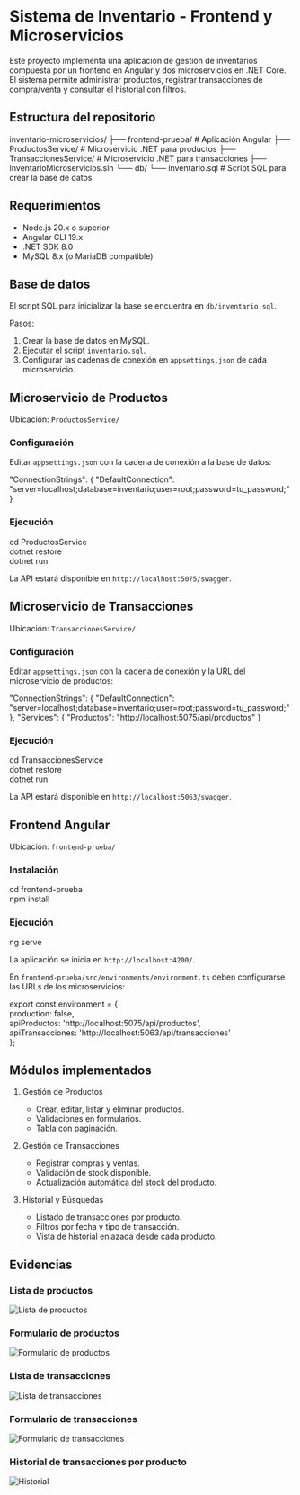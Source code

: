 # Sistema de Inventario - Frontend y Microservicios

Este proyecto implementa una aplicación de gestión de inventarios compuesta por un frontend en Angular y dos microservicios en .NET Core.  
El sistema permite administrar productos, registrar transacciones de compra/venta y consultar el historial con filtros.

## Estructura del repositorio

inventario-microservicios/
├── frontend-prueba/            # Aplicación Angular
├── ProductosService/           # Microservicio .NET para productos
├── TransaccionesService/       # Microservicio .NET para transacciones
├── InventarioMicroservicios.sln
└── db/
    └── inventario.sql          # Script SQL para crear la base de datos

## Requerimientos

- Node.js 20.x o superior  
- Angular CLI 19.x  
- .NET SDK 8.0  
- MySQL 8.x (o MariaDB compatible)  

## Base de datos

El script SQL para inicializar la base se encuentra en `db/inventario.sql`.

Pasos:
1. Crear la base de datos en MySQL.
2. Ejecutar el script `inventario.sql`.
3. Configurar las cadenas de conexión en `appsettings.json` de cada microservicio.

## Microservicio de Productos

Ubicación: `ProductosService/`

### Configuración

Editar `appsettings.json` con la cadena de conexión a la base de datos:

"ConnectionStrings": {
  "DefaultConnection": "server=localhost;database=inventario;user=root;password=tu_password;"
}

### Ejecución

cd ProductosService  
dotnet restore  
dotnet run  

La API estará disponible en `http://localhost:5075/swagger`.

## Microservicio de Transacciones

Ubicación: `TransaccionesService/`

### Configuración

Editar `appsettings.json` con la cadena de conexión y la URL del microservicio de productos:

"ConnectionStrings": {
  "DefaultConnection": "server=localhost;database=inventario;user=root;password=tu_password;"
},
"Services": {
  "Productos": "http://localhost:5075/api/productos"
}

### Ejecución

cd TransaccionesService  
dotnet restore  
dotnet run  

La API estará disponible en `http://localhost:5063/swagger`.

## Frontend Angular

Ubicación: `frontend-prueba/`

### Instalación

cd frontend-prueba  
npm install  

### Ejecución

ng serve  

La aplicación se inicia en `http://localhost:4200/`.

En `frontend-prueba/src/environments/environment.ts` deben configurarse las URLs de los microservicios:

export const environment = {  
  production: false,  
  apiProductos: 'http://localhost:5075/api/productos',  
  apiTransacciones: 'http://localhost:5063/api/transacciones'  
};

## Módulos implementados

1. Gestión de Productos  
   - Crear, editar, listar y eliminar productos.  
   - Validaciones en formularios.  
   - Tabla con paginación.  

2. Gestión de Transacciones  
   - Registrar compras y ventas.  
   - Validación de stock disponible.  
   - Actualización automática del stock del producto.  

3. Historial y Búsquedas  
   - Listado de transacciones por producto.  
   - Filtros por fecha y tipo de transacción.  
   - Vista de historial enlazada desde cada producto.  

## Evidencias

### Lista de productos
![Lista de productos](./evidencias/productos-list.png)

### Formulario de productos
![Formulario de productos](./evidencias/productos-form.png)

### Lista de transacciones
![Lista de transacciones](./evidencias/transacciones-list.png)

### Formulario de transacciones
![Formulario de transacciones](./evidencias/transacciones-form.png)

### Historial de transacciones por producto
![Historial](./evidencias/historial.png)
